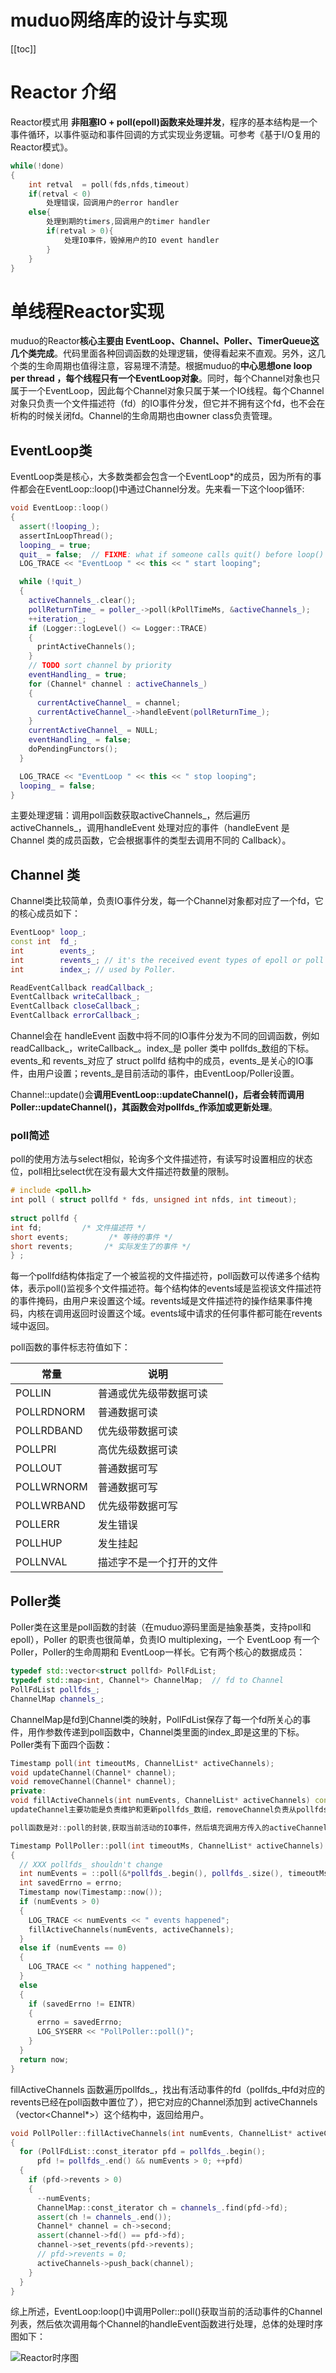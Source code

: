 # muduo网络库的设计与实现

[[toc]]

# Reactor 介绍

Reactor模式用 **非阻塞IO + poll(epoll)函数来处理并发**，程序的基本结构是一个事件循环，以事件驱动和事件回调的方式实现业务逻辑。可参考《基于I/O复用的Reactor模式》。

```cpp
while(!done)
{
    int retval  = poll(fds,nfds,timeout)
    if(retval < 0)
        处理错误，回调用户的error handler
    else{
        处理到期的timers,回调用户的timer handler
        if(retval > 0){
            处理IO事件，毁掉用户的IO event handler
        }
    }
}
```

# 单线程Reactor实现

muduo的Reactor**核心主要由 EventLoop、Channel、Poller、TimerQueue这几个类完成**。代码里面各种回调函数的处理逻辑，使得看起来不直观。另外，这几个类的生命周期也值得注意，容易理不清楚。根据muduo的**中心思想one loop per thread ，每个线程只有一个EventLoop对象**。同时，每个Channel对象也只属于一个EventLoop，因此每个Channel对象只属于某一个IO线程。每个Channel对象只负责一个文件描述符（fd）的IO事件分发，但它并不拥有这个fd，也不会在析构的时候关闭fd。Channel的生命周期也由owner class负责管理。

## EventLoop类

EventLoop类是核心，大多数类都会包含一个EventLoop*的成员，因为所有的事件都会在EventLoop::loop()中通过Channel分发。先来看一下这个loop循环:

```cpp
void EventLoop::loop()
{
  assert(!looping_);
  assertInLoopThread();
  looping_ = true;
  quit_ = false;  // FIXME: what if someone calls quit() before loop() ?
  LOG_TRACE << "EventLoop " << this << " start looping";

  while (!quit_)
  {
    activeChannels_.clear();
    pollReturnTime_ = poller_->poll(kPollTimeMs, &activeChannels_);
    ++iteration_;
    if (Logger::logLevel() <= Logger::TRACE)
    {
      printActiveChannels();
    }
    // TODO sort channel by priority
    eventHandling_ = true;
    for (Channel* channel : activeChannels_)
    {
      currentActiveChannel_ = channel;
      currentActiveChannel_->handleEvent(pollReturnTime_);
    }
    currentActiveChannel_ = NULL;
    eventHandling_ = false;
    doPendingFunctors();
  }

  LOG_TRACE << "EventLoop " << this << " stop looping";
  looping_ = false;
}
```

主要处理逻辑：调用poll函数获取activeChannels_，然后遍历activeChannels_，调用handleEvent 处理对应的事件（handleEvent 是 Channel 类的成员函数，它会根据事件的类型去调用不同的 Callback）。

## Channel 类

Channel类比较简单，负责IO事件分发，每一个Channel对象都对应了一个fd，它的核心成员如下：

```cpp
EventLoop* loop_;
const int  fd_;
int        events_;
int        revents_; // it's the received event types of epoll or poll
int        index_; // used by Poller.

ReadEventCallback readCallback_;
EventCallback writeCallback_;
EventCallback closeCallback_;
EventCallback errorCallback_;
```

Channel会在 handleEvent 函数中将不同的IO事件分发为不同的回调函数，例如readCallback_，writeCallback_。index_是 poller 类中 pollfds_数组的下标。events_和 revents_对应了 struct pollfd 结构中的成员，events_是关心的IO事件，由用户设置；revents_是目前活动的事件，由EventLoop/Poller设置。

Channel::update()会**调用EventLoop::updateChannel()，后者会转而调用Poller::updateChannel()，其函数会对pollfds_作添加或更新处理**。

### poll简述

poll的使用方法与select相似，轮询多个文件描述符，有读写时设置相应的状态位，poll相比select优在没有最大文件描述符数量的限制。

```cpp
# include <poll.h>
int poll ( struct pollfd * fds, unsigned int nfds, int timeout);
 
struct pollfd {
int fd;         /* 文件描述符 */
short events;         /* 等待的事件 */
short revents;       /* 实际发生了的事件 */
} ; 
```

每一个pollfd结构体指定了一个被监视的文件描述符，poll函数可以传递多个结构体，表示poll()监视多个文件描述符。每个结构体的events域是监视该文件描述符的事件掩码，由用户来设置这个域。revents域是文件描述符的操作结果事件掩码，内核在调用返回时设置这个域。events域中请求的任何事件都可能在revents域中返回。

poll函数的事件标志符值如下：

| 常量       | 说明                     |
| ---------- | ------------------------ |
| POLLIN     | 普通或优先级带数据可读   |
| POLLRDNORM | 普通数据可读             |
| POLLRDBAND | 优先级带数据可读         |
| POLLPRI    | 高优先级数据可读         |
| POLLOUT    | 普通数据可写             |
| POLLWRNORM | 普通数据可写             |
| POLLWRBAND | 优先级带数据可写         |
| POLLERR    | 发生错误                 |
| POLLHUP    | 发生挂起                 |
| POLLNVAL   | 描述字不是一个打开的文件 |

## Poller类

Poller类在这里是poll函数的封装（在muduo源码里面是抽象基类，支持poll和epoll），Poller 的职责也很简单，负责IO multiplexing，一个 EventLoop 有一个 Poller，Poller的生命周期和 EventLoop一样长。它有两个核心的数据成员：

```cpp
typedef std::vector<struct pollfd> PollFdList;
typedef std::map<int, Channel*> ChannelMap;  // fd to Channel
PollFdList pollfds_;
ChannelMap channels_;
```

ChannelMap是fd到Channel类的映射，PollFdList保存了每一个fd所关心的事件，用作参数传递到poll函数中，Channel类里面的index_即是这里的下标。Poller类有下面四个函数：

```cpp
Timestamp poll(int timeoutMs, ChannelList* activeChannels);
void updateChannel(Channel* channel);
void removeChannel(Channel* channel);
private:
void fillActiveChannels(int numEvents, ChannelList* activeChannels) const;
updateChannel主要功能是负责维护和更新pollfds_数组，removeChannel负责从pollfds_移除指定channel对应的fd。

poll函数是对::poll的封装,获取当前活动的IO事件，然后填充调用方传入的activeChannels。其中主要逻辑：poll(&*pollfds_.begin(), pollfds_.size(), timeoutMs);//pollfds_传入传出参数，有读写时设置相应的状态位。

Timestamp PollPoller::poll(int timeoutMs, ChannelList* activeChannels)
{
  // XXX pollfds_ shouldn't change
  int numEvents = ::poll(&*pollfds_.begin(), pollfds_.size(), timeoutMs);//pollfds_传入传出参数，有读写时设置相应的状态位
  int savedErrno = errno;
  Timestamp now(Timestamp::now());
  if (numEvents > 0)
  {
    LOG_TRACE << numEvents << " events happened";
    fillActiveChannels(numEvents, activeChannels);
  }
  else if (numEvents == 0)
  {
    LOG_TRACE << " nothing happened";
  }
  else
  {
    if (savedErrno != EINTR)
    {
      errno = savedErrno;
      LOG_SYSERR << "PollPoller::poll()";
    }
  }
  return now;
}
```

fillActiveChannels 函数遍历pollfds_，找出有活动事件的fd（pollfds_中fd对应的revents已经在poll函数中置位了），把它对应的Channel添加到 activeChannels（vector<Channel*>）这个结构中，返回给用户。 

```cpp
void PollPoller::fillActiveChannels(int numEvents, ChannelList* activeChannels) const
{
  for (PollFdList::const_iterator pfd = pollfds_.begin();
      pfd != pollfds_.end() && numEvents > 0; ++pfd)
  {
    if (pfd->revents > 0)
    {
      --numEvents;
      ChannelMap::const_iterator ch = channels_.find(pfd->fd);
      assert(ch != channels_.end());
      Channel* channel = ch->second;
      assert(channel->fd() == pfd->fd);
      channel->set_revents(pfd->revents);
      // pfd->revents = 0;
      activeChannels->push_back(channel);
    }
  }
}
```

综上所述，EventLoop:loop()中调用Poller::poll()获取当前的活动事件的Channel列表，然后依次调用每个Channel的handleEvent函数进行处理，总体的处理时序图如下：

![Reactor时序图](/_images/book-note/muduo/Reactor时序图.JPG)
